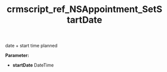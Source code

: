 ﻿---
title: crmscript_ref_NSAppointment_SetStartDate
description: NSAppointment.SetStartDate(DateTime startDate)
intellisense: NSAppointment.SetStartDate
keywords: NSAppointment, GetStartDate
so.topic: reference
---

date + start time planned

**Parameter:** 
 - **startDate** DateTime


